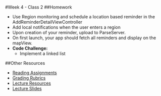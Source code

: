 #Week 4 - Class 2
##Homework
* Use Region monitoring and schedule a location based reminder in the AddReminderDetailViewController
* Add local notifications when the user enters a region
* Upon creation of your reminder, upload to ParseServer.
* On first launch, your app should fetch all reminders and display on the mapView.
* **Code Challenge:**
	* Implement a linked list

##Other Resources
* [Reading Assignments](../../Resources/ra-grading-standard/)
* [Grading Rubrics](../../Resources/)
* [Lecture Resources](lecture/)
* [Lecture Slides](https://www.icloud.com/keynote/000JCaqJi3RNzG8dhVHUsv61Q#Week4-Class2)
